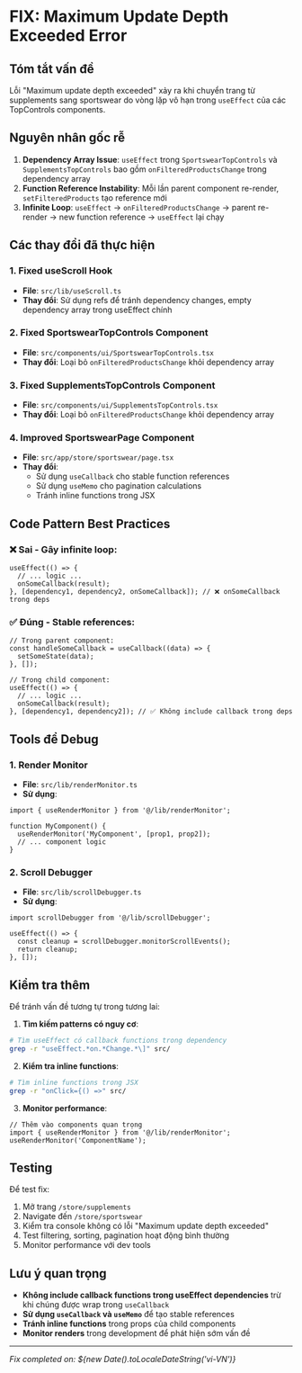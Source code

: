 # FIX: Maximum Update Depth Exceeded Error

## Tóm tắt vấn đề
Lỗi "Maximum update depth exceeded" xảy ra khi chuyển trang từ supplements sang sportswear do vòng lặp vô hạn trong `useEffect` của các TopControls components.

## Nguyên nhân gốc rễ
1. **Dependency Array Issue**: `useEffect` trong `SportswearTopControls` và `SupplementsTopControls` bao gồm `onFilteredProductsChange` trong dependency array
2. **Function Reference Instability**: Mỗi lần parent component re-render, `setFilteredProducts` tạo reference mới
3. **Infinite Loop**: `useEffect` → `onFilteredProductsChange` → parent re-render → new function reference → `useEffect` lại chạy

## Các thay đổi đã thực hiện

### 1. Fixed useScroll Hook
- **File**: `src/lib/useScroll.ts`
- **Thay đổi**: Sử dụng refs để tránh dependency changes, empty dependency array trong useEffect chính

### 2. Fixed SportswearTopControls Component  
- **File**: `src/components/ui/SportswearTopControls.tsx`
- **Thay đổi**: Loại bỏ `onFilteredProductsChange` khỏi dependency array

### 3. Fixed SupplementsTopControls Component
- **File**: `src/components/ui/SupplementsTopControls.tsx` 
- **Thay đổi**: Loại bỏ `onFilteredProductsChange` khỏi dependency array

### 4. Improved SportswearPage Component
- **File**: `src/app/store/sportswear/page.tsx`
- **Thay đổi**: 
  - Sử dụng `useCallback` cho stable function references
  - Sử dụng `useMemo` cho pagination calculations
  - Tránh inline functions trong JSX

## Code Pattern Best Practices

### ❌ Sai - Gây infinite loop:
```tsx
useEffect(() => {
  // ... logic ...
  onSomeCallback(result);
}, [dependency1, dependency2, onSomeCallback]); // ❌ onSomeCallback trong deps
```

### ✅ Đúng - Stable references:
```tsx
// Trong parent component:
const handleSomeCallback = useCallback((data) => {
  setSomeState(data);
}, []);

// Trong child component:
useEffect(() => {
  // ... logic ...
  onSomeCallback(result);
}, [dependency1, dependency2]); // ✅ Không include callback trong deps
```

## Tools để Debug

### 1. Render Monitor
- **File**: `src/lib/renderMonitor.ts`
- **Sử dụng**:
```tsx
import { useRenderMonitor } from '@/lib/renderMonitor';

function MyComponent() {
  useRenderMonitor('MyComponent', [prop1, prop2]);
  // ... component logic
}
```

### 2. Scroll Debugger
- **File**: `src/lib/scrollDebugger.ts`
- **Sử dụng**:
```tsx
import scrollDebugger from '@/lib/scrollDebugger';

useEffect(() => {
  const cleanup = scrollDebugger.monitorScrollEvents();
  return cleanup;
}, []);
```

## Kiểm tra thêm

Để tránh vấn đề tương tự trong tương lai:

1. **Tìm kiếm patterns có nguy cơ**:
```bash
# Tìm useEffect có callback functions trong dependency
grep -r "useEffect.*on.*Change.*\]" src/
```

2. **Kiểm tra inline functions**:
```bash  
# Tìm inline functions trong JSX
grep -r "onClick={() =>" src/
```

3. **Monitor performance**:
```tsx
// Thêm vào components quan trọng
import { useRenderMonitor } from '@/lib/renderMonitor';
useRenderMonitor('ComponentName');
```

## Testing
Để test fix:

1. Mở trang `/store/supplements`
2. Navigate đến `/store/sportswear`  
3. Kiểm tra console không có lỗi "Maximum update depth exceeded"
4. Test filtering, sorting, pagination hoạt động bình thường
5. Monitor performance với dev tools

## Lưu ý quan trọng

- **Không include callback functions trong useEffect dependencies** trừ khi chúng được wrap trong `useCallback`
- **Sử dụng `useCallback` và `useMemo`** để tạo stable references
- **Tránh inline functions** trong props của child components
- **Monitor renders** trong development để phát hiện sớm vấn đề

---
*Fix completed on: ${new Date().toLocaleDateString('vi-VN')}*
